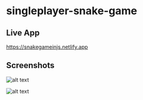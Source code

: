 # singleplayer-snake-game

## Live App
https://snakegameinjs.netlify.app

## Screenshots

![alt text](https://i.imgur.com/DEb9m5O.png)

![alt text](https://i.imgur.com/GK2EZCF.png)
